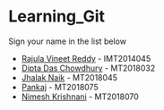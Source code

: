# Learning_Git

Sign your name in the list below

- [Rajula Vineet Reddy](http://github.com/rajula96reddy/) - IMT2014045
- [Dipta Das Chowdhury](https://github.com/diptaddc/) - MT2018032
- [Jhalak Naik](https://github.com/JhalakNaik/) - MT2018045
- [Pankaj](http://github.com/panki989/) - MT2018075
- [Nimesh Krishnani](https://github.com/nimeshkrishnani/) - MT2018070
